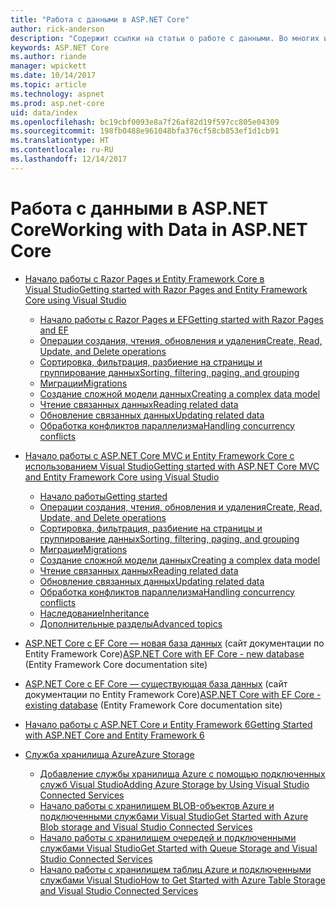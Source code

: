 ```yaml
---
title: "Работа с данными в ASP.NET Core"
author: rick-anderson
description: "Содержит ссылки на статьи о работе с данными. Во многих используется Entity Framework Core."
keywords: ASP.NET Core
ms.author: riande
manager: wpickett
ms.date: 10/14/2017
ms.topic: article
ms.technology: aspnet
ms.prod: asp.net-core
uid: data/index
ms.openlocfilehash: bc19cbf0093e8a7f26af82d19f597cc805e04309
ms.sourcegitcommit: 198fb0488e961048bfa376cf58cb853ef1d1cb91
ms.translationtype: HT
ms.contentlocale: ru-RU
ms.lasthandoff: 12/14/2017
---
```

# <a name="working-with-data-in-aspnet-core"></a><span data-ttu-id="ac9f6-105">Работа с данными в ASP.NET Core</span><span class="sxs-lookup"><span data-stu-id="ac9f6-105">Working with Data in ASP.NET Core</span></span> 

* [<span data-ttu-id="ac9f6-106">Начало работы с Razor Pages и Entity Framework Core в Visual Studio</span><span class="sxs-lookup"><span data-stu-id="ac9f6-106">Getting started with Razor Pages and Entity Framework Core using Visual Studio</span></span>](xref:data/ef-rp/index)

   * [<span data-ttu-id="ac9f6-107">Начало работы с Razor Pages и EF</span><span class="sxs-lookup"><span data-stu-id="ac9f6-107">Getting started with Razor Pages and EF</span></span>](xref:data/ef-rp/intro)
   * [<span data-ttu-id="ac9f6-108">Операции создания, чтения, обновления и удаления</span><span class="sxs-lookup"><span data-stu-id="ac9f6-108">Create, Read, Update, and Delete operations</span></span>](xref:data/ef-rp/crud)
   * [<span data-ttu-id="ac9f6-109">Сортировка, фильтрация, разбиение на страницы и группирование данных</span><span class="sxs-lookup"><span data-stu-id="ac9f6-109">Sorting, filtering, paging, and grouping</span></span>](xref:data/ef-rp/sort-filter-page)
   * [<span data-ttu-id="ac9f6-110">Миграции</span><span class="sxs-lookup"><span data-stu-id="ac9f6-110">Migrations</span></span>](xref:data/ef-rp/migrations)
   * [<span data-ttu-id="ac9f6-111">Создание сложной модели данных</span><span class="sxs-lookup"><span data-stu-id="ac9f6-111">Creating a complex data model</span></span>](xref:data/ef-rp/complex-data-model)
   * [<span data-ttu-id="ac9f6-112">Чтение связанных данных</span><span class="sxs-lookup"><span data-stu-id="ac9f6-112">Reading related data</span></span>](xref:data/ef-rp/read-related-data)
   * [<span data-ttu-id="ac9f6-113">Обновление связанных данных</span><span class="sxs-lookup"><span data-stu-id="ac9f6-113">Updating related data</span></span>](xref:data/ef-rp/update-related-data)
   * [<span data-ttu-id="ac9f6-114">Обработка конфликтов параллелизма</span><span class="sxs-lookup"><span data-stu-id="ac9f6-114">Handling concurrency conflicts</span></span>](xref:data/ef-rp/concurrency)

*   [<span data-ttu-id="ac9f6-115">Начало работы с ASP.NET Core MVC и Entity Framework Core с использованием Visual Studio</span><span class="sxs-lookup"><span data-stu-id="ac9f6-115">Getting started with ASP.NET Core MVC and Entity Framework Core using Visual Studio</span></span>](ef-mvc/index.md)
    *   [<span data-ttu-id="ac9f6-116">Начало работы</span><span class="sxs-lookup"><span data-stu-id="ac9f6-116">Getting started</span></span>](ef-mvc/intro.md)
    *   [<span data-ttu-id="ac9f6-117">Операции создания, чтения, обновления и удаления</span><span class="sxs-lookup"><span data-stu-id="ac9f6-117">Create, Read, Update, and Delete operations</span></span>](xref:data/ef-mvc/crud)
    *   [<span data-ttu-id="ac9f6-118">Сортировка, фильтрация, разбиение на страницы и группирование данных</span><span class="sxs-lookup"><span data-stu-id="ac9f6-118">Sorting, filtering, paging, and grouping</span></span>](xref:data/ef-mvc/sort-filter-page)
    *   [<span data-ttu-id="ac9f6-119">Миграции</span><span class="sxs-lookup"><span data-stu-id="ac9f6-119">Migrations</span></span>](xref:data/ef-mvc/migrations)
    *   [<span data-ttu-id="ac9f6-120">Создание сложной модели данных</span><span class="sxs-lookup"><span data-stu-id="ac9f6-120">Creating a complex data model</span></span>](ef-mvc/complex-data-model.md)
    *   [<span data-ttu-id="ac9f6-121">Чтение связанных данных</span><span class="sxs-lookup"><span data-stu-id="ac9f6-121">Reading related data</span></span>](ef-mvc/read-related-data.md)
    *   [<span data-ttu-id="ac9f6-122">Обновление связанных данных</span><span class="sxs-lookup"><span data-stu-id="ac9f6-122">Updating related data</span></span>](ef-mvc/update-related-data.md)
    *   [<span data-ttu-id="ac9f6-123">Обработка конфликтов параллелизма</span><span class="sxs-lookup"><span data-stu-id="ac9f6-123">Handling concurrency conflicts</span></span>](ef-mvc/concurrency.md)
    *   [<span data-ttu-id="ac9f6-124">Наследование</span><span class="sxs-lookup"><span data-stu-id="ac9f6-124">Inheritance</span></span>](ef-mvc/inheritance.md)
    *   [<span data-ttu-id="ac9f6-125">Дополнительные разделы</span><span class="sxs-lookup"><span data-stu-id="ac9f6-125">Advanced topics</span></span>](ef-mvc/advanced.md)
* <span data-ttu-id="ac9f6-126">[ASP.NET Core с EF Core — новая база данных](https://docs.microsoft.com/ef/core/get-started/aspnetcore/new-db) (сайт документации по Entity Framework Core)</span><span class="sxs-lookup"><span data-stu-id="ac9f6-126">[ASP.NET Core with EF Core - new database](https://docs.microsoft.com/ef/core/get-started/aspnetcore/new-db) (Entity Framework Core documentation site)</span></span>
* <span data-ttu-id="ac9f6-127">[ASP.NET Core с EF Core — существующая база данных](https://docs.microsoft.com/ef/core/get-started/aspnetcore/existing-db) (сайт документации по Entity Framework Core)</span><span class="sxs-lookup"><span data-stu-id="ac9f6-127">[ASP.NET Core with EF Core - existing database](https://docs.microsoft.com/ef/core/get-started/aspnetcore/existing-db) (Entity Framework Core documentation site)</span></span>
*   [<span data-ttu-id="ac9f6-128">Начало работы с ASP.NET Core и Entity Framework 6</span><span class="sxs-lookup"><span data-stu-id="ac9f6-128">Getting Started with ASP.NET Core and Entity Framework 6</span></span>](entity-framework-6.md)
*   [<span data-ttu-id="ac9f6-129">Служба хранилища Azure</span><span class="sxs-lookup"><span data-stu-id="ac9f6-129">Azure Storage</span></span>](azure-storage/index.md)
    *   [<span data-ttu-id="ac9f6-130">Добавление службы хранилища Azure с помощью подключенных служб Visual Studio</span><span class="sxs-lookup"><span data-stu-id="ac9f6-130">Adding Azure Storage by Using Visual Studio Connected Services</span></span>](https://azure.microsoft.com/documentation/articles/vs-azure-tools-connected-services-storage/)
    *   [<span data-ttu-id="ac9f6-131">Начало работы с хранилищем BLOB-объектов Azure и подключенными службами Visual Studio</span><span class="sxs-lookup"><span data-stu-id="ac9f6-131">Get Started with Azure Blob storage and Visual Studio Connected Services</span></span>](https://azure.microsoft.com/documentation/articles/vs-storage-aspnet5-getting-started-blobs/)
    *   [<span data-ttu-id="ac9f6-132">Начало работы с хранилищем очередей и подключенными службами Visual Studio</span><span class="sxs-lookup"><span data-stu-id="ac9f6-132">Get Started with Queue Storage and Visual Studio Connected Services</span></span>](https://azure.microsoft.com/documentation/articles/vs-storage-aspnet5-getting-started-queues/)
    *   [<span data-ttu-id="ac9f6-133">Начало работы с хранилищем таблиц Azure и подключенными службами Visual Studio</span><span class="sxs-lookup"><span data-stu-id="ac9f6-133">How to Get Started with Azure Table Storage and Visual Studio Connected Services</span></span>](https://azure.microsoft.com/documentation/articles/vs-storage-aspnet5-getting-started-tables/)


